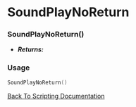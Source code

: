 # SoundPlayNoReturn

### SoundPlayNoReturn()
- ***Returns:*** 

### Usage

```Lua
SoundPlayNoReturn()
```


[Back To Scripting Documentation](../README.md)
